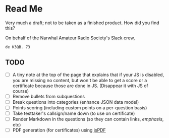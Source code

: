 # Read Me

Very much a draft; not to be taken as a finished product. How did you find this?

On behalf of the Narwhal Amateur Radio Society's Slack crew,

`de K3QB. 73`

## TODO

- [ ] A tiny note at the top of the page that explains that if your JS is disabled, you are missing no content, but won't be able to get a score or a certificate because those are done in JS. (Disappear it with JS of course)
- [ ] Remove bullets from subquestions
- [ ] Break questions into categories (enhance JSON data model)
- [ ] Points scoring (including custom points on a per-question basis)
- [ ] Take testtaker's callsign/name down (to use on certificate)
- [ ] Render Markdown in the questions (so they can contain links, _emphasis_, etc)
- [ ] PDF generation (for certificates) using [jsPDF](https://github.com/parallax/jsPDF)
